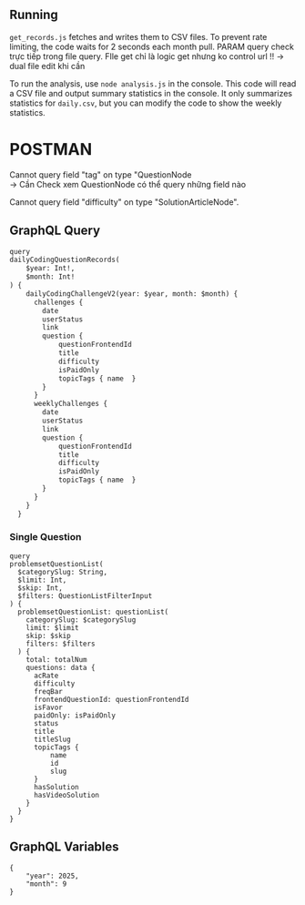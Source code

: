 ## Running
`get_records.js` fetches and writes them to CSV files.
To prevent rate limiting, the code waits for 2 seconds each month pull.
PARAM query check trực tiếp trong file query.
FIle get chỉ là logic get nhưng ko control url !! -> dual file edit khi cần

To run the analysis, use `node analysis.js` in the console.
This code will read a CSV file and output summary statistics in the console.
It only summarizes statistics for `daily.csv`, but you can modify the code to show the weekly statistics.

# POSTMAN
Cannot query field \"tag\" on type \"QuestionNode\
-> Cần Check xem QuestionNode có thể query những field nào

Cannot query field \"difficulty\" on type \"SolutionArticleNode\".

## GraphQL Query
```md
query 
dailyCodingQuestionRecords(
    $year: Int!, 
    $month: Int!
) {
    dailyCodingChallengeV2(year: $year, month: $month) {
      challenges {
        date
        userStatus
        link
        question {
            questionFrontendId
            title
            difficulty
            isPaidOnly
            topicTags { name  }
        }
      }
      weeklyChallenges {
        date
        userStatus
        link
        question {
            questionFrontendId
            title
            difficulty
            isPaidOnly
            topicTags { name  }
        }
      }
    }
  }
```

### Single Question
```
query 
problemsetQuestionList(
  $categorySlug: String,
  $limit: Int,
  $skip: Int,
  $filters: QuestionListFilterInput
) {  
  problemsetQuestionList: questionList(
    categorySlug: $categorySlug
    limit: $limit    
    skip: $skip    
    filters: $filters  
  ) {
    total: totalNum
    questions: data {
      acRate      
      difficulty      
      freqBar      
      frontendQuestionId: questionFrontendId     
      isFavor      
      paidOnly: isPaidOnly     
      status     
      title      
      titleSlug      
      topicTags {
          name        
          id      
          slug      
      }      
      hasSolution    
      hasVideoSolution    
    }  
  }
}    
```
## GraphQL Variables
```
{
    "year": 2025,
    "month": 9
}
```